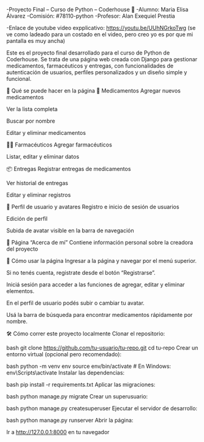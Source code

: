 -Proyecto Final – Curso de Python – Coderhouse 🐍
-Alumno: Maria Elisa Álvarez
-Comisión: #78110-python
-Profesor: Alan Exequiel Prestia


-Enlace de youtube video expplicativo: https://youtu.be/UUhNGrkoTwg (se ve como ladeado para un costado en el video, pero creo yo es por que mi pantalla es muy ancha)

Este es el proyecto final desarrollado para el curso de Python de Coderhouse. Se trata de una página web creada con Django para gestionar medicamentos, farmacéuticos y entregas, con funcionalidades de autenticación de usuarios, perfiles personalizados y un diseño simple y funcional.

🧪 Qué se puede hacer en la página
💊 Medicamentos
Agregar nuevos medicamentos

Ver la lista completa

Buscar por nombre

Editar y eliminar medicamentos

🧑‍⚕️ Farmacéuticos
Agregar farmacéuticos

Listar, editar y eliminar datos

📦 Entregas
Registrar entregas de medicamentos

Ver historial de entregas

Editar y eliminar registros

👤 Perfil de usuario y avatares
Registro e inicio de sesión de usuarios

Edición de perfil

Subida de avatar visible en la barra de navegación

📄 Página “Acerca de mí”
Contiene información personal sobre la creadora del proyecto

🧭 Cómo usar la página
Ingresar a la página y navegar por el menú superior.

Si no tenés cuenta, registrate desde el botón “Registrarse”.

Iniciá sesión para acceder a las funciones de agregar, editar y eliminar elementos.

En el perfil de usuario podés subir o cambiar tu avatar.

Usá la barra de búsqueda para encontrar medicamentos rápidamente por nombre.

🛠 Cómo correr este proyecto localmente
Clonar el repositorio:

bash
git clone https://github.com/tu-usuario/tu-repo.git
cd tu-repo
Crear un entorno virtual (opcional pero recomendado):

bash
python -m venv env
source env/bin/activate  # En Windows: env\Scripts\activate
Instalar las dependencias:

bash
pip install -r requirements.txt
Aplicar las migraciones:

bash
python manage.py migrate
Crear un superusuario:

bash
python manage.py createsuperuser
Ejecutar el servidor de desarrollo:

bash
python manage.py runserver
Abrir la página:

Ir a http://127.0.0.1:8000 en tu navegador
